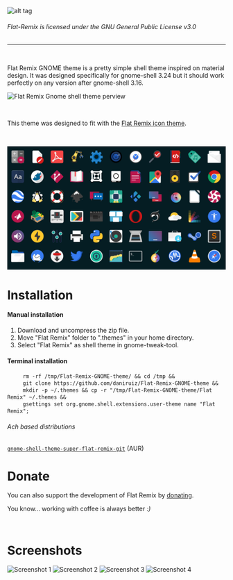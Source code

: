 ![alt tag](https://github.com/daniruiz/Flat-Remix-GNOME-theme/blob/master/Images/logo.png?raw=true)

###### Flat-Remix is licensed under the GNU General Public License v3.0
<hr>
<br>

Flat Remix GNOME theme is a pretty simple shell theme inspired on material design. It was designed specifically for gnome-shell 3.24 but it should work perfectly on any version after gnome-shell 3.16.

![Flat Remix Gnome shell theme perview](https://github.com/daniruiz/Flat-Remix-GNOME-theme/blob/master/Images/preview.png?raw=true)

<br/>

This theme was designed to fit with the [Flat Remix icon theme](https://github.com/daniruiz/Flat-Remix/).

<br/>

![Flat Remix icon theme perview](https://raw.githubusercontent.com/daniruiz/Flat-Remix/master/Flat%20Remix/preview.png)

# Installation

#### Manual installation

1. Download and uncompress the zip file.
1. Move "Flat Remix" folder to ".themes" in your home directory.
1. Select "Flat Remix" as shell theme in gnome-tweak-tool.

#### Terminal installation

```
     rm -rf /tmp/Flat-Remix-GNOME-theme/ && cd /tmp &&
     git clone https://github.com/daniruiz/Flat-Remix-GNOME-theme &&
     mkdir -p ~/.themes && cp -r "/tmp/Flat-Remix-GNOME-theme/Flat Remix" ~/.themes &&
     gsettings set org.gnome.shell.extensions.user-theme name "Flat Remix";
```

###### Ach based distributions
 [`gnome-shell-theme-super-flat-remix-git`](https://aur.archlinux.org/packages/gnome-shell-theme-super-flat-remix-git/) (AUR)



# Donate

You can also support the development of Flat Remix by [donating](https://www.paypal.com/cgi-bin/webscr?cmd=_s-xclick&hosted_button_id=7LEWLS78EAJGJ).

You know... working with coffee is always better  *:)*


<br/>

# Screenshots

![Screenshot 1](https://github.com/daniruiz/Flat-Remix-GNOME-theme/blob/master/Images/1.png?raw=true)
![Screenshot 2](https://github.com/daniruiz/Flat-Remix-GNOME-theme/blob/master/Images/2.png?raw=true)
![Screenshot 3](https://github.com/daniruiz/Flat-Remix-GNOME-theme/blob/master/Images/3.png?raw=true)
![Screenshot 4](https://github.com/daniruiz/Flat-Remix-GNOME-theme/blob/master/Images/4.png?raw=true)

